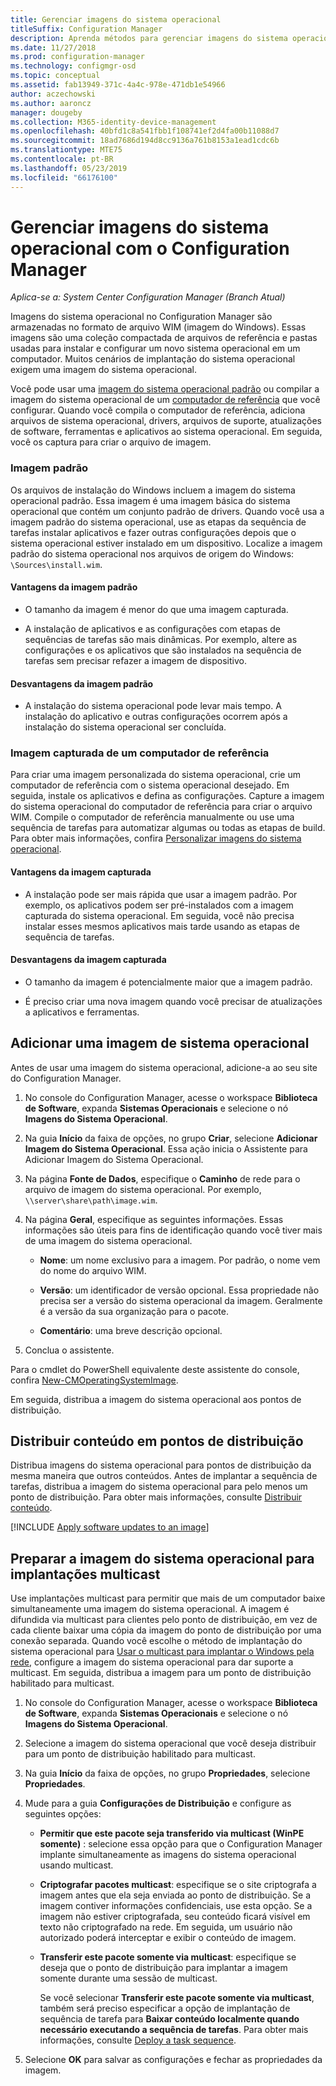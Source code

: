 ```yaml
---
title: Gerenciar imagens do sistema operacional
titleSuffix: Configuration Manager
description: Aprenda métodos para gerenciar imagens do sistema operacional armazenadas em arquivos WIM (imagem do Windows).
ms.date: 11/27/2018
ms.prod: configuration-manager
ms.technology: configmgr-osd
ms.topic: conceptual
ms.assetid: fab13949-371c-4a4c-978e-471db1e54966
author: aczechowski
ms.author: aaroncz
manager: dougeby
ms.collection: M365-identity-device-management
ms.openlocfilehash: 40bfd1c8a541fbb1f108741ef2d4fa00b11088d7
ms.sourcegitcommit: 18ad7686d194d8cc9136a761b8153a1ead1cdc6b
ms.translationtype: MTE75
ms.contentlocale: pt-BR
ms.lasthandoff: 05/23/2019
ms.locfileid: "66176100"
---
```

# <a name="manage-os-images-with-configuration-manager"></a>Gerenciar imagens do sistema operacional com o Configuration Manager

*Aplica-se a: System Center Configuration Manager (Branch Atual)*

Imagens do sistema operacional no Configuration Manager são armazenadas no formato de arquivo WIM (imagem do Windows). Essas imagens são uma coleção compactada de arquivos de referência e pastas usadas para instalar e configurar um novo sistema operacional em um computador. Muitos cenários de implantação do sistema operacional exigem uma imagem do sistema operacional. 

Você pode usar uma [imagem do sistema operacional padrão](#default-image) ou compilar a imagem do sistema operacional de um [computador de referência](#bkmk_capture) que você configurar. Quando você compila o computador de referência, adiciona arquivos de sistema operacional, drivers, arquivos de suporte, atualizações de software, ferramentas e aplicativos ao sistema operacional. Em seguida, você os captura para criar o arquivo de imagem. 

### <a name="default-image"></a>Imagem padrão

Os arquivos de instalação do Windows incluem a imagem do sistema operacional padrão. Essa imagem é uma imagem básica do sistema operacional que contém um conjunto padrão de drivers. Quando você usa a imagem padrão do sistema operacional, use as etapas da sequência de tarefas instalar aplicativos e fazer outras configurações depois que o sistema operacional estiver instalado em um dispositivo. Localize a imagem padrão do sistema operacional nos arquivos de origem do Windows: `\Sources\install.wim`.  

#### <a name="default-image-advantages"></a>Vantagens da imagem padrão

- O tamanho da imagem é menor do que uma imagem capturada.  

- A instalação de aplicativos e as configurações com etapas de sequências de tarefas são mais dinâmicas. Por exemplo, altere as configurações e os aplicativos que são instalados na sequência de tarefas sem precisar refazer a imagem de dispositivo.  

#### <a name="default-image-disadvantages"></a>Desvantagens da imagem padrão

- A instalação do sistema operacional pode levar mais tempo. A instalação do aplicativo e outras configurações ocorrem após a instalação do sistema operacional ser concluída.  


### <a name="bkmk_capture"></a> Imagem capturada de um computador de referência

Para criar uma imagem personalizada do sistema operacional, crie um computador de referência com o sistema operacional desejado. Em seguida, instale os aplicativos e defina as configurações. Capture a imagem do sistema operacional do computador de referência para criar o arquivo WIM. Compile o computador de referência manualmente ou use uma sequência de tarefas para automatizar algumas ou todas as etapas de build. Para obter mais informações, confira [Personalizar imagens do sistema operacional](/sccm/osd/get-started/customize-operating-system-images).  

#### <a name="captured-image-advantages"></a>Vantagens da imagem capturada

- A instalação pode ser mais rápida que usar a imagem padrão. Por exemplo, os aplicativos podem ser pré-instalados com a imagem capturada do sistema operacional. Em seguida, você não precisa instalar esses mesmos aplicativos mais tarde usando as etapas de sequência de tarefas.  

#### <a name="captured-image-disadvantages"></a>Desvantagens da imagem capturada

- O tamanho da imagem é potencialmente maior que a imagem padrão.  

- É preciso criar uma nova imagem quando você precisar de atualizações a aplicativos e ferramentas.  



##  <a name="BKMK_AddOSImages"></a> Adicionar uma imagem de sistema operacional  

Antes de usar uma imagem do sistema operacional, adicione-a ao seu site do Configuration Manager. 

1.  No console do Configuration Manager, acesse o workspace **Biblioteca de Software**, expanda **Sistemas Operacionais** e selecione o nó **Imagens do Sistema Operacional**.  

2.  Na guia **Início** da faixa de opções, no grupo **Criar**, selecione **Adicionar Imagem do Sistema Operacional**. Essa ação inicia o Assistente para Adicionar Imagem do Sistema Operacional.  

3.  Na página **Fonte de Dados**, especifique o **Caminho** de rede para o arquivo de imagem do sistema operacional. Por exemplo, `\\server\share\path\image.wim`.  

4.  Na página **Geral**, especifique as seguintes informações. Essas informações são úteis para fins de identificação quando você tiver mais de uma imagem do sistema operacional.  

    -   **Nome**: um nome exclusivo para a imagem. Por padrão, o nome vem do nome do arquivo WIM.  

    -   **Versão**: um identificador de versão opcional. Essa propriedade não precisa ser a versão do sistema operacional da imagem. Geralmente é a versão da sua organização para o pacote.   

    -   **Comentário**: uma breve descrição opcional.  

5.  Conclua o assistente.  

Para o cmdlet do PowerShell equivalente deste assistente do console, confira [New-CMOperatingSystemImage](https://docs.microsoft.com/powershell/module/configurationmanager/new-cmoperatingsystemimage?view=sccm-ps).


Em seguida, distribua a imagem do sistema operacional aos pontos de distribuição.  



##  <a name="BKMK_DistributeBootImages"></a> Distribuir conteúdo em pontos de distribuição  

Distribua imagens do sistema operacional para pontos de distribuição da mesma maneira que outros conteúdos. Antes de implantar a sequência de tarefas, distribua a imagem do sistema operacional para pelo menos um ponto de distribuição. Para obter mais informações, consulte [Distribuir conteúdo](/sccm/core/servers/deploy/configure/deploy-and-manage-content#bkmk_distribute).  



[!INCLUDE [Apply software updates to an image](includes/wim-apply-updates.md)]



##  <a name="BKMK_OSImageMulticast"></a> Preparar a imagem do sistema operacional para implantações multicast  

Use implantações multicast para permitir que mais de um computador baixe simultaneamente uma imagem do sistema operacional. A imagem é difundida via multicast para clientes pelo ponto de distribuição, em vez de cada cliente baixar uma cópia da imagem do ponto de distribuição por uma conexão separada. Quando você escolhe o método de implantação do sistema operacional para [Usar o multicast para implantar o Windows pela rede](/sccm/osd/deploy-use/use-multicast-to-deploy-windows-over-the-network), configure a imagem do sistema operacional para dar suporte a multicast. Em seguida, distribua a imagem para um ponto de distribuição habilitado para multicast. 

1.  No console do Configuration Manager, acesse o workspace **Biblioteca de Software**, expanda **Sistemas Operacionais** e selecione o nó **Imagens do Sistema Operacional**.  

2.  Selecione a imagem do sistema operacional que você deseja distribuir para um ponto de distribuição habilitado para multicast.  

3.  Na guia **Início** da faixa de opções, no grupo **Propriedades**, selecione **Propriedades**.  

4.  Mude para a guia **Configurações de Distribuição** e configure as seguintes opções:  

    -   **Permitir que este pacote seja transferido via multicast (WinPE somente)** : selecione essa opção para que o Configuration Manager implante simultaneamente as imagens do sistema operacional usando multicast.  

    -   **Criptografar pacotes multicast**: especifique se o site criptografa a imagem antes que ela seja enviada ao ponto de distribuição. Se a imagem contiver informações confidenciais, use esta opção. Se a imagem não estiver criptografada, seu conteúdo ficará visível em texto não criptografado na rede. Em seguida, um usuário não autorizado poderá interceptar e exibir o conteúdo de imagem.  

    -   **Transferir este pacote somente via multicast**: especifique se deseja que o ponto de distribuição para implantar a imagem somente durante uma sessão de multicast.  

         Se você selecionar **Transferir este pacote somente via multicast**, também será preciso especificar a opção de implantação de sequência de tarefa para **Baixar conteúdo localmente quando necessário executando a sequência de tarefas**. Para obter mais informações, consulte [Deploy a task sequence](/sccm/osd/deploy-use/deploy-a-task-sequence).   

5.  Selecione **OK** para salvar as configurações e fechar as propriedades da imagem.  
